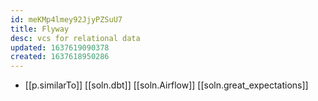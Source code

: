 ```yaml
---
id: meKMp4lmey92JjyPZSuU7
title: Flyway
desc: vcs for relational data
updated: 1637619090378
created: 1637618950286
---
```



- [[p.similarTo]] [[soln.dbt]] [[soln.Airflow]] [[soln.great_expectations]]

